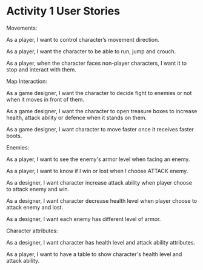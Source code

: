 # Activity 1 User Stories

Movements:

As a player, I want to control character’s movement direction.

As a player, I want the character to be able to run, jump and crouch.

As a player, when the character faces non-player characters, I want it to stop and interact with them.

Map Interaction:

As a game designer, I want the character to decide fight to enemies or not when it moves in front of them.

As a game designer, I want the character to open treasure boxes to increase health, attack ability or defence when it stands on them.

As a game designer, I want character to move faster once it receives faster boots.


Enemies: 

As a player, I want to see the enemy's armor level when facing an enemy.

As a player, I want to know if I win or lost when I choose ATTACK enemy.

As a designer, I want character increase attack ability when player choose to attack enemy and win.

As a designer, I want character decrease health level when player choose to attack enemy and lost.

As a designer, I want each enemy has different level of armor.

Character attributes:

As a designer, I want character has health level and attack ability attributes.

As a player, I want to have a table to show character's health level and attack ability.
